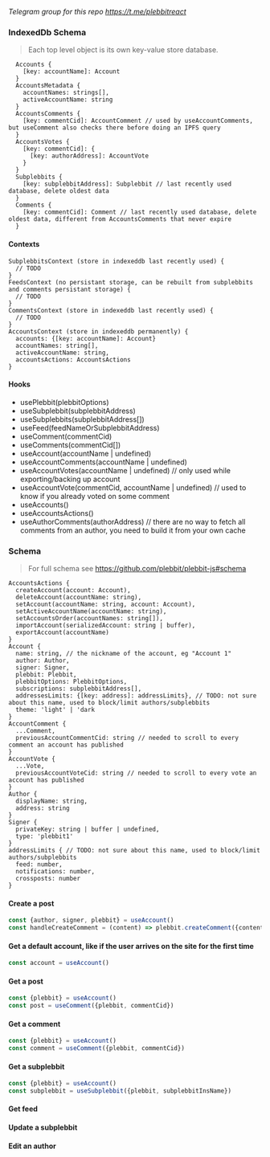 *Telegram group for this repo https://t.me/plebbitreact*

### IndexedDb Schema

> Each top level object is its own key-value store database.

```
  Accounts {
    [key: accountName]: Account
  }
  AccountsMetadata {
    accountNames: strings[],
    activeAccountName: string
  }
  AccountsComments {
    [key: commentCid]: AccountComment // used by useAccountComments, but useComment also checks there before doing an IPFS query
  }
  AccountsVotes {
    [key: commentCid]: {
      [key: authorAddress]: AccountVote
    }
  }
  Subplebbits {
    [key: subplebbitAddress]: Subplebbit // last recently used database, delete oldest data
  }
  Comments {
    [key: commentCid]: Comment // last recently used database, delete oldest data, different from AccountsComments that never expire
  }
```

#### Contexts

```
SubplebbitsContext (store in indexeddb last recently used) {
  // TODO
}
FeedsContext (no persistant storage, can be rebuilt from subplebbits and comments persistant storage) {
  // TODO
}
CommentsContext (store in indexeddb last recently used) {
  // TODO
}
AccountsContext (store in indexeddb permanently) {
  accounts: {[key: accountName]: Account}
  accountNames: string[], 
  activeAccountName: string,
  accountsActions: AccountsActions
}
```

#### Hooks

- usePlebbit(plebbitOptions)
- useSubplebbit(subplebbitAddress)
- useSubplebbits(subplebbitAddress[])
- useFeed(feedNameOrSubplebbitAddress)
- useComment(commentCid)
- useComments(commentCid[])
- useAccount(accountName | undefined)
- useAccountComments(accountName | undefined)
- useAccountVotes(accountName | undefined) // only used while exporting/backing up account
- useAccountVote(commentCid, accountName | undefined) // used to know if you already voted on some comment
- useAccounts()
- useAccountsActions()
- useAuthorComments(authorAddress) // there are no way to fetch all comments from an author, you need to build it from your own cache

### Schema

> For full schema see https://github.com/plebbit/plebbit-js#schema

```
AccountsActions {
  createAccount(account: Account),
  deleteAccount(accountName: string),
  setAccount(accountName: string, account: Account),
  setActiveAccountName(accountName: string),
  setAccountsOrder(accountNames: string[]),
  importAccount(serializedAccount: string | buffer),
  exportAccount(accountName)
}
Account {
  name: string, // the nickname of the account, eg "Account 1"
  author: Author,
  signer: Signer,
  plebbit: Plebbit,
  plebbitOptions: PlebbitOptions,
  subscriptions: subplebbitAddress[],
  addressesLimits: {[key: address]: addressLimits}, // TODO: not sure about this name, used to block/limit authors/subplebbits
  theme: 'light' | 'dark
}
AccountComment {
  ...Comment,
  previousAccountCommentCid: string // needed to scroll to every comment an account has published
}
AccountVote {
  ...Vote,
  previousAccountVoteCid: string // needed to scroll to every vote an account has published
}
Author {
  displayName: string,
  address: string
}
Signer {
  privateKey: string | buffer | undefined,
  type: 'plebbit1'
}
addressLimits { // TODO: not sure about this name, used to block/limit authors/subplebbits
  feed: number,
  notifications: number,
  crossposts: number
}
```

#### Create a post

```js
const {author, signer, plebbit} = useAccount()
const handleCreateComment = (content) => plebbit.createComment({content, author, signer})
```

#### Get a default account, like if the user arrives on the site for the first time

```js
const account = useAccount()
```

#### Get a post

```js
const {plebbit} = useAccount()
const post = useComment({plebbit, commentCid})
```

#### Get a comment

```js
const {plebbit} = useAccount()
const comment = useComment({plebbit, commentCid})
```

#### Get a subplebbit

```js
const {plebbit} = useAccount()
const subplebbit = useSubplebbit({plebbit, subplebbitInsName})
```

#### Get feed

#### Update a subplebbit

#### Edit an author
